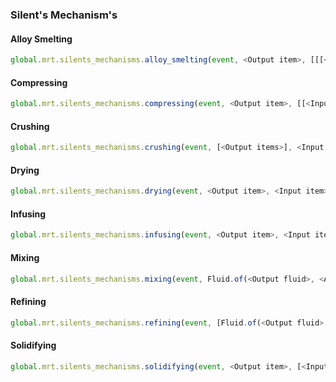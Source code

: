 ### Silent's Mechanism's

#### Alloy Smelting

```js
global.mrt.silents_mechanisms.alloy_smelting(event, <Output item>, [[[<Input item>, ...], <Amount>], ...], <Time in ticks (200 by default)>, <id>)
```

#### Compressing

```js
global.mrt.silents_mechanisms.compressing(event, <Output item>, [[<Input item>, ...], <Amount>], <Output item>, <Time in ticks (200 by default)>, <id>)
```

#### Crushing

```js
global.mrt.silents_mechanisms.crushing(event, [<Output items>], <Input item>, <Time in ticks (200 by default)>, <id>)
```

#### Drying

```js
global.mrt.silents_mechanisms.drying(event, <Output item>, <Input item>, <Time in ticks (200 by default)>, <id>)
```

#### Infusing

```js
global.mrt.silents_mechanisms.infusing(event, <Output item>, <Input item>, [<Input fluid>, <Amount (1000 by default)>], <Time in ticks (200 by default)>, <id>)
```

#### Mixing

```js
global.mrt.silents_mechanisms.mixing(event, Fluid.of(<Output fluid>, <Amount>), [[<Input fluid>, <Amount (1000 by default)>], ...], <Time in ticks (200 by default)>, <id>)
```

#### Refining

```js
global.mrt.silents_mechanisms.refining(event, [Fluid.of(<Output fluid>, <Amount>), ...], [<Input fluid>, <Amount (1000 by default)>], <Time in ticks (200 by default)>, <id>)
```

#### Solidifying

```js
global.mrt.silents_mechanisms.solidifying(event, <Output item>, [<Input fluid>, <Amount (1000 by default)>], <Time in ticks (200 by default)>, <id>)
```